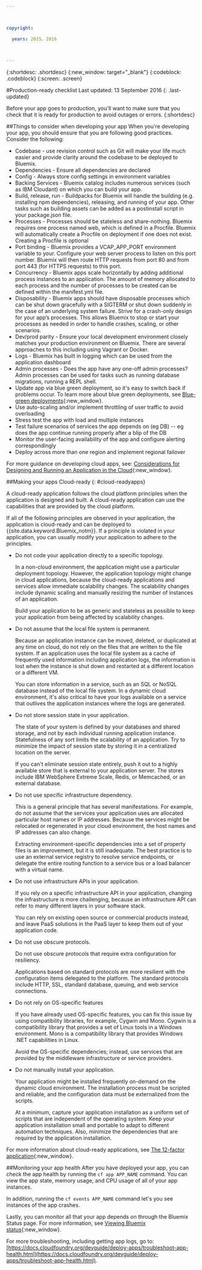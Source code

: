 ```yaml
---

 

copyright:

  years: 2015，2016

 

---
```


{:shortdesc: .shortdesc} 
{:new_window: target="_blank"}
{:codeblock: .codeblock}
{:screen: .screen}

#Production-ready checklist
Last updated: 13 September 2016
{: .last-updated}

Before your app goes to production, you'll want to make sure that you check that it is ready for production to avoid outages or errors. 
{:shortdesc}

##Things to consider when developing your app
When you're developing your app, you should ensure that you are following good practices. Consider the following:
- Codebase - use revision control such as Git will make your life much easier and provide clarity around the codebase to be deployed to Bluemix. 
- Dependencies - Ensure all dependencies are declared
- Config - Always store config settings in environment variables
- Backing Services - Bluemix catalog includes numerous services (such as IBM Cloudant) on which you can build your app. 
- Build, release, run - Buildpacks for Bluemix will handle the building (e.g. installing npm dependencies), releasing, and running of your app. Other tasks such as building assets can be added as a postinstall script in your package.json file.
- Processes - Processes should be stateless and share-nothing. Bluemix requires one process named web, which is defined in a Procfile. Bluemix will automatically create a Procfile on deployment if one does not exist. Creating a Procfile is optional
- Port binding - Bluemix provides a VCAP_APP_PORT environment variable to your.  Configure your web server process to listen on this port number. Bluemix will then route HTTP requests from port 80 and from port 443 (for HTTPS requests) to this port.
- Concurrency - Bluemix apps scale horizontally by adding additional process instances to an application. The amount of memory allocated to each process and the number of processes to be created can be defined within the manifest.yml file.
- Disposability - Bluemix apps should have disposable processes which can be shut down gracefully with a SIGTERM or shut down suddenly in the case of an underlying system failure. Strive for a crash-only design for your app’s processes. This allows Bluemix to stop or start your processes as needed in order to handle crashes, scaling, or other scenarios.
- Dev/prod parity - Ensure your local development environment closely matches your production environment on Bluemix. There are several approaches to this including using Vagrant or Docker. 
- Logs - Bluemix has built in logging which can be used from the application dashboard 
- Admin processes - Does the app have any one-off admin processes?  Admin processes can be used for tasks such as running database migrations, running a REPL shell.
- Update app via blue green deployment, so it's easy to switch back if problems occur. To learn more about blue green deployments, see [Blue-green deployments](https://console.chinabluemix.net/docs/manageapps/updapps.html#blue_green){:new_window}.
- Use auto-scaling and/or implement throttling of user traffic to avoid overloading
- Stress test the app with load and multiple instances
- Test failure scenarios of services the app depends on (eg DB) -- eg does the app continue running properly after a blip of the DB 
- Monitor the user-facing availability of the app and configure alerting correspondingly
- Deploy across more than one region and implement regional failover

For more guidance on developing cloud apps, see: [Considerations for Designing and Running an Application in the Cloud](https://docs.cloudfoundry.org/devguide/deploy-apps/prepare-to-deploy.html){:new_window}.

##Making your apps Cloud-ready
{: #cloud-readyapps}

A cloud-ready application follows the cloud platform principles when the application is designed and built. A cloud-ready application can use the capabilities that are provided by the cloud platform.

If all of the following principles are observed in your application, the application is cloud-ready and can be deployed to {{site.data.keyword.Bluemix_notm}}. If a principle is violated in your application, you can usually modify your application to adhere to the principles.

* Do not code your application directly to a specific topology.

  In a non-cloud environment, the application might use a particular deployment topology. However, the application topology might change in cloud applications, because the cloud-ready applications and services allow immediate scalability changes. The scalability changes include dynamic scaling and manually resizing the number of instances of an application.

  Build your application to be as generic and stateless as possible to keep your application from being affected by scalability changes.

* Do not assume that the local file system is permanent.

  Because an application instance can be moved, deleted, or duplicated at any time on cloud, do not rely on the files that are written to the file system. If an application uses the local file system as a cache of frequently used information including application logs, the information is lost when the instance is shut down and restarted at a different location or a different VM.

  You can store information in a service, such as an SQL or NoSQL database instead of the local file system. In a dynamic cloud environment, it's also critical to have your logs available on a service that outlives the application instances where the logs are generated.

* Do not store session state in your application.

  The state of your system is defined by your databases and shared storage, and not by each individual running application instance. Statefulness of any sort limits the scalability of an application. Try to minimize the impact of session state by storing it in a centralized location on the server.

  If you can't eliminate session state entirely, push it out to a highly available store that is external to your application server. The stores include IBM WebSphere Extreme Scale, Redis, or Memcached, or an external database.

* Do not use specific infrastructure dependency.

  This is a general principle that has several manifestations. For example, do not assume that the services your application uses are allocated particular host names or IP addresses. Because the services might be relocated or regenerated in your cloud environment, the host names and IP addresses can also change.

  Extracting environment-specific dependencies into a set of property files is an improvement, but it is still inadequate. The best practice is to use an external service registry to resolve service endpoints, or delegate the entire routing function to a service bus or a load balancer with a virtual name.

* Do not use infrastructure APIs in your application.

  If you rely on a specific infrastructure API in your application, changing the infrastructure is more challenging, because an infrastructure API can refer to many different layers in your software stack.

  You can rely on existing open source or commercial products instead, and leave PaaS solutions in the PaaS layer to keep them out of your application code.

* Do not use obscure protocols.

  Do not use obscure protocols that require extra configuration for resiliency.

  Applications based on standard protocols are more resilient with the configuration items delegated to the platform. The standard protocols include HTTP, SSL, standard database, queuing, and web service connections.

* Do not rely on OS-specific features

  If you have already used OS-specific features, you can fix this issue by using compatibility libraries, for example, Cygwin and Mono. Cygwin is a compatibility library that provides a set of Linux tools in a Windows environment. Mono is a compatibility library that provides Windows .NET capabilities in Linux.

  Avoid the OS-specific dependencies; instead, use services that are provided by the middleware infrastructure or service providers.

* Do not manually install your application.

  Your application might be installed frequently on-demand on the dynamic cloud environment. The installation process must be scripted and reliable, and the configuration data must be externalized from the scripts.

  At a minimum, capture your application installation as a uniform set of scripts that are independent of the operating system. Keep your application installation small and portable to adapt to different automation techniques. Also, minimize the dependencies that are required by the application installation.

For more information about cloud-ready applications, see [The 12-factor application](http://12factor.net/){:new_window}.

##Monitoring your app health
After you have deployed your app, you can check the app health by running the `cf app APP_NAME` command. 
You can view the app state, memory usage, and CPU usage of all of your app instances.

In addition, running the `cf events APP_NAME` command let's you see instances of the app crashes.

Lastly, you can monitor all that your app depends on through the Bluemix Status page. For more information, see [Viewing Bluemix status](https://console.chinabluemix.net/docs/support/index.html#viewing-bluemix-status){:new_window}.

For more troubleshooting, including getting app logs, go to: [https://docs.cloudfoundry.org/devguide/deploy-apps/troubleshoot-app-health.html](https://docs.cloudfoundry.org/devguide/deploy-apps/troubleshoot-app-health.html).
